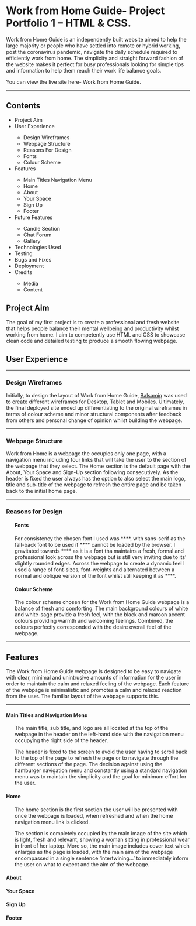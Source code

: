 <!--main title-->
<h1>Work from Home Guide- Project Portfolio 1 – HTML & CSS.</h1>
<!--description paragraph-->
<p>Work from Home Guide is an independently built website aimed to help the large majority or people who have settled into remote or hybrid working, post the coronavirus pandemic, navigate the dally schedule required to efficiently work from home. The simplicity and straight forward fashion of the website makes it perfect for busy professionals looking for simple tips and information to help them reach their work life balance goals.</p>
<!--site link-->
<p>You can view the live site here- Work from Home Guide.</p>
<!--image of webpage on multiple screens-->
<hr>
<!--contents-->
<h2>Contents</h2>
<ul>
<li>Project Aim</li>
<li>User Experience</li>
<ul>
<li>Design Wireframes</li>
<li>Webpage Structure</li>
<li>Reasons For Design</li>
<li>Fonts</li>
<li>Colour Scheme</li>
</ul>
<li>Features</li>
<ul>
<li>Main Titles Navigation Menu</li>
<li>Home</li>
<li>About</li>
<li>Your Space</li>
<li>Sign Up</li>
<li>Footer</li>
</ul>
<li>Future Features</li>
<ul>
<li>Candle Section</li>
<li>Chat Forum</li>
<li>Gallery</li>
</ul>
<li>Technologies Used</li>
<li>Testing</li>
<li>Bugs and Fixes</li>
<li>Deployment</li>
<li>Credits</li>
<ul>
<li>Media</li>
<li>Content</li>
</ul>
</ul>
<!--project aim-->
<h2>Project Aim</h2>
<p>The goal of my first project is to create a professional and fresh website that helps people balance their mental wellbeing and productivity whilst working from home. I aim to competently use HTML and CSS to showcase clean code and detailed testing to produce a smooth flowing webpage.</p>
<!--user experience-->
<h2>User Experience</h2>
<hr>
<!--design wireframes-->
<h3>Design Wireframes</h3>
<p>Initially, to design the layout of Work from Home Guide, <a href="https://balsamiq.com/" target="_blank">Balsamiq</a> was used to create different wireframes for Desktop, Tablet and Mobiles. Ultimately, the final deployed site ended up differentiating to the original wireframes in terms of colour scheme and minor structural components after feedback from others and personal change of opinion whilst building the webpage.</p>
<hr>
<!--webpage structure-->
<h3>Webpage Structure</h3>
<p>Work from Home is a webpage the occupies only one page, with a navigation menu including four links that will take the user to the section of the webpage that they select. The Home section is the default page with the About, Your Space and Sign-Up section following consecutively. As the header is fixed the user always has the option to also select the main logo, title and sub-title of the webpage to refresh the entire page and be taken back to the initial home page. </p>
<hr>
<!--reasons for design-->
<h3>Reasons for Design</h3>
<ul>
<h4>Fonts</h4>
<p>For consistency the chosen font I used was ****, with sans-serif as the fall-back font to be used if **** cannot be loaded by the browser. I gravitated towards **** as it is a font tha maintains a fresh, formal and professional look across the webpage but is still very inviting due to its’ slightly rounded edges. Across the webpage to create a dynamic feel I used a range of font-sizes, font-weights and alternated between a normal and oblique version of the font whilst still keeping it as ****.</p>
<h4>Colour Scheme</h4>
<p>The colour scheme chosen for the Work from Home Guide webpage is a balance of fresh and comforting. The main background colours of white and white-sage provide a fresh feel, with the black and maroon accent colours providing warmth and welcoming feelings. Combined, the colours perfectly corresponded with the desire overall feel of the webpage.</p>
</ul>
<hr>
<!--features-->
<h2>Features</h2>
<p>The Work from Home Guide webpage is designed to be easy to navigate with clear, minimal and unintrusive amounts of information for the user in order to maintain the calm and relaxed feeling of the webpage. Each feature of the webpage is minimalistic and promotes a calm and relaxed reaction from the user. The familiar layout of the webpage supports this. </p>
<hr>
<h4>Main Titles and Navigation Menu</h4>
<ul>
<p>The main title, sub title, and logo are all located at the top of the webpage in the header on the left-hand side with the navigation menu occupying the right side of the header.</p>
<p>The header is fixed to the screen to avoid the user having to scroll back to the top of the page to refresh the page or to navigate through the different sections of the page. The decision against using the hamburger navigation menu and constantly using a standard navigation menu was to maintain the simplicity and the goal for minimum effort for the user.</p>
</ul>
<h4>Home</h4>
<ul>
<p>The home section is the first section the user will be presented with once the webpage is loaded, when refreshed and when the home navigation menu link is clicked.</p>
<p>The section is completely occupied by the main image of the site which is light, fresh and relevant, showing a woman sitting in professional wear in front of her laptop.  
More so, the main image includes cover text which enlarges as the page is loaded, with the main aim of the webpage encompassed in a single sentence ‘intertwining...’ to immediately inform the user on what to expect and the aim of the webpage.</p>
</ul>
<h4>About</h4>
<ul>
</ul>
<h4>Your Space</h4>
<ul>
</ul>
<h4>Sign Up</h4>
<ul>
</ul>
<h4>Footer</h4>




